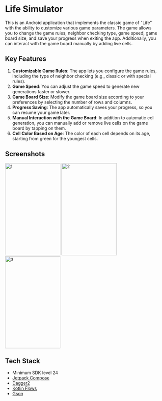 # Life Simulator

This is an Android application that implements the classic game of "Life" with the ability to customize various game parameters. The game allows you to change the game rules, neighbor checking type, game speed, game board size, and save your progress when exiting the app. Additionally, you can interact with the game board manually by adding live cells.

## Key Features

1. **Customizable Game Rules**: The app lets you configure the game rules, including the type of neighbor checking (e.g., classic or with special rules).
2. **Game Speed**: You can adjust the game speed to generate new generations faster or slower.
3. **Game Board Size**: Modify the game board size according to your preferences by selecting the number of rows and columns.
4. **Progress Saving**: The app automatically saves your progress, so you can resume your game later.
5. **Manual Interaction with the Game Board**: In addition to automatic cell generation, you can manually add or remove live cells on the game board by tapping on them.
6. **Cell Color Based on Age**: The color of each cell depends on its age, starting from green for the youngest cells.


Screenshots
---------------
<img src="https://github.com/ICalmPersonI/LifeSimulator/assets/87424785/0c5a92ed-f1bf-4e26-8aea-c5bedcf37d28" alt="1" width="180" height="300">
<img src="https://github.com/ICalmPersonI/LifeSimulator/assets/87424785/e8b05701-b888-4a5e-9a74-7b0ce0cc8a7f" alt="2" width="180" height="300">
<img src="https://github.com/ICalmPersonI/LifeSimulator/assets/87424785/97e56b7e-9010-4325-8903-644e83a18236" alt="3" width="180" height="300">

Tech Stack
---------------
- Minimum SDK level 24
- [Jetpack Compose](https://developer.android.com/jetpack/compose)
- [Dagger2](https://dagger.dev)
- [Kotlin Flows](https://developer.android.com/kotlin/flow)
- [Gson](https://github.com/google/gson)

